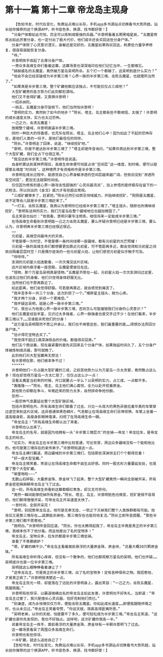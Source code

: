 # 第十一篇 第十二章 帝龙岛主现身
        【告知书友，时代在变化，免费站点难以长存，手机app多书源站点切换看书大势所趋，站长给你推荐的这个换源APP，听书音色多、换源、找书都好使！】
       “分身尸体都如此可怕，完全可以炼制成极强的兵器。”许景明看着五颗黑暗星辰，“五魔星修炼出如此厉害分身，也一定付出了极大代价，他们或许还会买回这些分身尸体。”
       分身尸体除了心灵意识湮灭，身躯还是完好的，五魔星如果购买回去，耗费些力量孕养修复，很容易就能恢复分身。
       “呼。”
       许景明挥手收起了五尊分身尸体。
       一旁众多高维生命们看着这幕，这幕场景也深深烙印在他们记忆当中，一生都难忘。
       “赫赫威名的五魔星，竟然被万星岛吴明所杀。五个打一个都输了，这吴明到底什么实力？”
       “他会不会已经突破成为半步第三境？心界一脉的半步第三境，击败五魔星，也就理所当然了。”
       “如果真是半步第三境，整个矿藏他都应该独占，不可能仅仅占三成吧？”
       大型矿藏旁的各方势力们此刻都犯滴咕。
       他们又不舍得矿藏，又畏惧许景明！
       一招杀纳陀。
       一挑五，五魔星分身尽皆倒下。他们当然怕许景明！
       “景明的实力，竟然到了如今的地步？”院长、塔主、岛主都有些不敢相信，太强了！许景明的成长速度太快，实力也太过恐怖。
       一己之力，击溃五魔星！
       放眼整个疆域，许景明直逼半步第三境。
       同时一种巨大的惊喜感，也充斥在院长、塔主、岛主他们心中！因为如此了不起的恐怖存在，是他们人类的一份子，是他们最信任的同伴。
       “院长。”许景明走了回来，说道，“继续挖矿吧。”
       “景明，你是不是达到半步第三境了？”塔主却是传音询问，“如果你真达到半步第三境，整个大型矿藏，我们全占下也很正常。”
       “我没达到半步第三境。”许景明传音说道。
       自身积累达到某种界限后，高维生命体便可彻底占领‘空间层’这一维度，到时候，便可以窥探第五维度‘时间线’。这种境界才有资格称作是半步第三境。
       许景明在成长过程中，能感觉自己心界身躯渗透的空间层越来越广阔，但依旧没到‘渗透所有空间层’，更加无法窥探时间线。
       仅仅因为修炼的是心界一脉攻击性超强的‘心灵兵器流派’，加上参悟的是终极存在留下的一式枪法，所以创出的《金戈》威力才有些超出常规。
       “三成矿藏够多了，赶紧挖。”院长已然引动禁忌领域威力，开始继续挖矿，“刚刚是五魔星，说不定等会儿就是半步第三境赶来了。”
       “一打五，击败五魔星，我真以为景明你已经成半步第三境了。”塔主摇头，随即也热情继续挖矿，“景明有这样的实力，我们万星岛在整个疆域地位也越加稳固了。”
       岛主笑容也灿烂：“依我看，景明只要专注修炼，相信将来一定能成半步第三境。”
       在场高维生命看到许景明能一己之力击败五魔星，要么怀疑许景明已经是半步第三境，要么认为，许景明离半步第三境已经很近很近。
       ……
       元初星，高维空间最伟大的天体。
       不管是哪一方时空，不管是哪一条时间线哪一座疆域，都有元初星的光芒照耀！
       元初星一脉的高维生命们都想要更加靠近元初星，可不管距离多近，都会觉得和元初星之间依旧隔着层层时空！只是偶尔迸发的一些元初星火焰，让他们感觉元初星似乎触手可及。
       “呼呼呼。”
       澎湃的元初星火焰逸散着，一次次淹没这片区域。
       这片区域内悬浮着一座宫殿，五魔星便居住在这。
       “怪物，那个万星岛吴明真是怪物。”五魔星齐聚在一起，元初星火焰一次次澎湃扫过这里，也波及过他们的身躯，他们只觉得身体舒服无比。
       当然他们也不愿再靠近了。
       如此距离，他们会觉得舒服。可若是再靠近，就会感觉到痛苦了。
       “我辛苦多年一共三个分身，这次折损了一个。”矮胖星主摇头，颇为心疼。
       “我才两个分身，折损一个更难受。”
       “我怀疑这吴明，就是心界一脉半步第三境。”
       “对，我也认为他是心界一脉半步第三境，否则怎么可能摧毁我们分身的心灵意识？”
       他们五魔星经验丰富，见识过太多强者，心界一脉强者也是交手过不少！在他们看来，半步第三境以下……没谁能杀死他们的分身！
       “这万星岛吴明既然不愿公开承认，我们也不用管这些，我们最重要的是……得想办法弄回分身尸体。”
       “估计得花宝物去买了。”
       “我觉得不超过1滴深渊母血的价格，都值得买回来。”
       他们五个商谈着，现在最紧要的是先买回来五个分身尸体，如果拖延时间久了，五个分身尸体被炼制成兵器，那可就晚了。
       此刻他们对大型宝藏再无想法！
       有许景明在那，他们根本争不过！
       ******
       许景明他们一方占据大型矿藏的三成，之前其他势力认为万星岛一方太贪婪，竟然敢占这么多！现在却觉得万星岛一方太仁慈了，仅仅占这么少一点！
       没看五魔星当初来的时候，开口就要占一半么？以吴明的实力，占三成，一点都不多。
       “轰隆隆~~~”院长、塔主、岛主他们满心喜悦，全力以赴开挖着原金。
       其他势力却都在争斗，毕竟赶来的势力太多，自然拼命争抢份额。
       忽然——
       一股恐怖气息蔓延在整个大型矿脉区域。
       包括许景明在内，所有高维生命们都看了过去，只见一头庞大的黑色异兽拉着华美的车辇穿过虚空来到这片区域，这异兽通体黑色鳞片，气息都让在场高维生命们忌惮惊惧，车辇上坐着一道高瘦身影，高瘦身影眼神澹漠，扫视了在场高维生命一眼。
       “帝龙岛主！”所有高维生命都认出了来者。
       许景明也认出来了。
       帝龙岛主的名号，就是因为他拥有一头‘半步第三境层次’的坐骑——帝龙！帝龙拉车，是帝龙岛主的标志。
       “论实力，帝龙岛主在半步第三境中比较普通，可论背景，周边众多疆域没有一个能和他比的。他可是第三境存在的亲传弟子。”许景明知道这一点。
       帝龙岛主横行霸道，周边疆域的半步第三境们，包括那些深渊领主们个个都得忍着！
       “好一座大型宝藏。”
       帝龙岛主微笑着，笑容让在场高维生命都不由生出好感。同时一股无形力量蔓延处处，也笼罩了整个大型矿藏。
       “噼里啪啦~~~”
       无数山石碎裂，大量原金珠、原金块飞了起来，整个大型矿藏竟然一瞬间全部被开采，所有原金密密麻麻朝帝龙岛主飞了过去。
       这一刻，所有高维生命看到这幕都眼红焦急，却又无可奈何。
       “竟然一瞬间能够挖掉所有原金。”院长、塔主、岛主、许景明脸色也微变，挖矿是很不容易的，他们都得慢慢开采，可帝龙岛主开采速度太快了。
       一息时间，全部开采完！
       “景明，别招惹帝龙岛主。他可是无牵无挂，一怒之下灭掉我们整个人类族群都有可能。他背后又是第三境存在……就算能杀掉他，第三境存在也能将他复活。”院长立即传音提醒，“那些半步第三境们都不愿惹他。”
       “我明白。”许景明传音回应道，“院长，你也太瞧得起我了，帝龙岛主毕竟是真正的半步第三境，我根本伤不了他分毫。而且他是出了名的宝物多！”
       帝龙岛主，宝物众多，拉车的都是半步第三境坐骑。
       谁看了不羡慕嫉妒？
       “嗯，矿藏的确不少。”帝龙岛主看着面前悬浮的大量原金珠、原金块，“总量大概30万颗原金珠。”
       所有高维生命听得心痒痒，但没有一个敢争的，他们也都观察万星岛的吴明。他们也怀疑……吴明或许也是一位半步第三境。
       吴明就这么眼睁睁看着谦让了？
       “这帝龙岛主，可是真正的半步第三境，出了名的宝物多！定有各种保命之物。我招惹他，才是真正疯了。”许景明很清楚这一点。
       帝龙岛主目光一转，却是落在了远处的许景明身上，露出笑容：“一己之力，击败五魔星，佩服佩服。”
       许景明有些惊讶，以霸道强横出名的帝龙岛主如此友善，许景明也不好失礼，当即道：“帝龙岛主过誉了，我只是擅长心灵兵器，恰好克制他们而已。”
       “别谦虚，成为永恒境仅仅万年，便能击败五魔星。你如此成长速度……即便我跟随师尊之时，也从未见过。”帝龙岛主笑着夸赞，“你这天赋，简直高得匪夷所思。”
       “吴明老弟，以你的天赋，怕是要不了多久，便可轻松成为半步第三境。”帝龙岛主笑道，“这矿藏也是你先发现的，我也不好独占。这样吧，这次矿藏你我各一半。”
       说着帝龙岛主一挥手，面前悬浮的大量原金珠、原金块有一半朝许景明飞了过去。
       这一幕场景看呆了周围众多高维生命们。
       许景明也有些惊讶。
       一半矿藏，就这么送给自己了？
       【告知书友，时代在变化，免费站点难以长存，手机app多书源站点切换看书大势所趋，站长给你推荐的这个换源APP，听书音色多、换源、找书都好使！】
